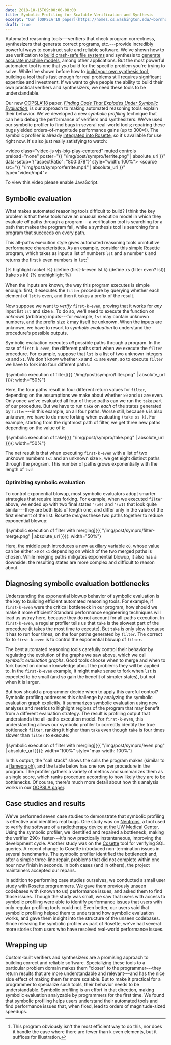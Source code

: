 ```yaml
---
date: 2018-10-15T09:00:00-08:00
title: Symbolic Profiling for Scalable Verification and Synthesis
excerpt: "Our [OOPSLA'18 paper](https://homes.cs.washington.edu/~bornholt/papers/sympro-oopsla18.pdf) introduces performance debugging techniques for automated reasoning tools."
draft: true
---
```


<link href="https://vjs.zencdn.net/7.2.3/video-js.css" rel="stylesheet">
<script src="https://vjs.zencdn.net/7.2.3/video.js"></script>

Automated reasoning tools---verifiers that check program correctness,
synthesizers that generate correct programs, etc.---provide incredibly
powerful ways to construct safe and reliable software.
We've shown how to use verification to [build crash-safe file systems][yggy]
and synthesis to [generate accurate machine models][memsynth],
among other applications.
But the most powerful automated tool is one that *you* build
for the specific problem you're trying to solve.
While I've shown before how to [build your own synthesis tool][synth],
building a tool that's fast enough for real problems still requires significant expertise and investment.
If we want to give people the ability to build their own
practical verifiers and synthesizers,
we need these tools to be understandable.

Our new [OOPSLA'18][oopsla] paper,
[*Finding Code That Explodes Under Symbolic Evaluation*][paper],
is our approach to making automated reasoning tools explain their behavior.
We've developed a new *symbolic profiling* technique
that can help debug the performance of verifiers and synthesizers.
We've used our symbolic profiler to find bugs in several
real-world tools;
repairing these bugs yielded orders-of-magnitude performance gains (up to 300&times;!).
The symbolic profiler is already [integrated into Rosette][ros],
so it's available for use right now.
It's also just really satisfying to watch:

<video class="video-js vjs-big-play-centered" muted controls preload="none" poster="{{ "/img/post/sympro/ferrite.png" | absolute_url }}" data-setup='{"aspectRatio": "800:378"}' style="width: 100%">
    <source src="{{ "/img/post/sympro/ferrite.mp4" | absolute_url }}" type="video/mp4">
    <p class="vjs-no-js">To view this video please enable JavaScript.</p>
</video>

## Symbolic evaluation

What makes automated reasoning tools difficult to build?
I think the key problem is that these tools have an unusual execution model
in which they evaluate *all* paths through a program---a verification
tool is searching for a path that makes the program fail,
while a synthesis tool is searching for a program that succeeds on every path.

This all-paths execution style gives automated reasoning tools
unintuitive performance characteristics.
As an example,
consider this simple [Rosette][] program,
which takes as input a list of numbers `lst` and a number `k`
and returns the first `k` even numbers in `lst`:[^even]

{% highlight racket %}
(define (first-k-even lst k)
  (define xs (filter even? lst))
  (take xs k))
{% endhighlight %}

When the inputs are known,
the way this program executes is simple enough:
first, it executes the `filter` procedure
by querying whether each element of `lst` is even,
and then it `take`s a prefix of the result.

Now suppose we want to *verify* `first-k-even`,
proving that it works for *any* input list `lst` and size `k`.
To do so, we'll need to execute the function
on *unknown* (arbitrary) inputs---for example,
`lst` may contain unknown numbers,
and the prefix size `k` may itself be unknown.
When the inputs are unknown,
we have to resort to *symbolic evaluation*
to understand the procedure's possible outputs.

Symbolic evaluation executes *all* possible paths through a program.
In the case of `first-k-even`,
the different paths start when we execute the `filter` procedure.
For example,
suppose that `lst` is a list of two unknown integers `x0` and `x1`.
We don't know whether `x0` and `x1` are even,
so to execute `filter` we have to fork into four different paths:

![symbolic execution of filter]({{ "/img/post/sympro/filter.png" | absolute_url }}){: width="50%"}

Here, the four paths result in four different return values for `filter`,
depending on the assumptions we make about whether `x0` and `x1` are even.
Only once we've evaluated all four of these paths can we run the `take`
part of our procedure.
But we have to run `take` on *each* of the states generated by `filter`---in
this example, on all four paths.
Worse still,
because `k` is also unknown,
we have to do more forking when evaluating `(take xs k)`.
For example, starting from the rightmost path of filter,
we get three new paths depending on the value of `k`:

![symbolic execution of take]({{ "/img/post/sympro/take.png" | absolute_url }}){: width="50%"}

The net result is that when executing `first-k-even`
with a list of two unknown numbers `lst`
and an unknown size `k`,
we get eight distinct paths through the program.
This number of paths grows exponentially with the length of `lst`!

### Optimizing symbolic evaluation

To control exponential blowup,
most symbolic evaluators adopt smarter strategies
that require less forking.
For example,
when we executed `filter` above,
we ended up with two final states `'(x0)` and `'(x1)`
that look quite similar---they are both lists of length one,
and differ only in the value of the first element of the list.
Rosette *merges* these two paths
together to reduce exponential blowup:

![symbolic execution of filter with merging]({{ "/img/post/sympro/filter-merge.png" | absolute_url }}){: width="50%"}

Here, the middle path introduces a new auxiliary variable `c0`,
whose value can be either `x0` or `x1` depending
on which of the two merged paths is chosen.
While merging paths mitigates exponential blowup,
it also has a downside:
the resulting states are more complex and difficult to reason about.

## Diagnosing symbolic evaluation bottlenecks

Understanding the exponential blowup behavior of symbolic evaluation
is the key to building efficient automated reasoning tools.
For example,
if `first-k-even` were the critical bottleneck in our program,
how should we make it more efficient?
Standard performance engineering techniques
will lead us astray here,
because they do not account for all-paths execution.
In `first-k-even`,
a regular profiler tells us that `take` is the slowest part
of the procedure (it takes the most time to execute).
But `take` is only slow because it has to run four times,
on the four paths generated by `filter`.
The correct fix to `first-k-even` is to
control the exponential blowup of `filter`.

The best automated reasoning tools
carefully control their behavior by
regulating the evolution of the graphs we saw above,
which we call *symbolic evaluation graphs*.
Good tools choose when to merge and when to fork
based on domain knowledge about the problems
they will be applied to.
In the `first-k-even` example,
it might make sense to fork when `lst` is expected to be small
(and so gain the benefit of simpler states),
but not when it is larger.

But how should a programmer decide when to apply this careful control?
Symbolic profiling addresses this challenge
by analyzing the symbolic evaluation graph explicitly.
It summarizes symbolic evaluation using new analyses and metrics
to highlight regions of the program
that may benefit from a different evaluation strategy.
The result is profiling output
that understands the all-paths execution model.
For `first-k-even`,
this understanding allows our symbolic profiler
to correctly identify the true bottleneck `filter`,
ranking it higher than `take` even though `take`
is four times slower than `filter` to execute:

![symbolic execution of filter with merging]({{ "/img/post/sympro/even.png" | absolute_url }}){: width="100%" style="max-width: 100%"}

In this output, the "call stack" shows the calls the program makes
(similar to a [flamegraph][]),
and the table below has one row per procedure in the program.
The profiler gathers a variety of metrics
and summarizes them as a single score,
which ranks procedure according to how likely they are to be bottlenecks.
Of course, there's much more detail about how this analysis works
in our [OOPSLA paper][paper].

## Case studies and results

We've performed seven case studies
to demonstrate that symbolic profiling
is effective and identifies real bugs.
One study was on [Neutrons][],
a tool used to verify the software of a [radiotherapy device at the UW Medical Center][cnts].
Using the symbolic profiler,
we identified and repaired a bottleneck,
making the verifier 290&times; faster---it's now practically instantaneous,
improving the development cycle.
Another study was on the [Cosette][] tool
for verifying SQL queries.
A recent change to Cosette introduced non-termination
issues in several benchmarks.
The symbolic profiler identified the bottleneck and,
after a simple three-line repair,
problems that did not complete within one hour now finish in seconds.
In both cases (and in others),
the project maintainers accepted our repairs.

In addition to performing case studies ourselves,
we conducted a small user study
with Rosette programmers.
We gave them previously unseen codebases with (known to us)
performance issues,
and asked them to find those issues.
Though the study was small,
we saw that users with access to symbolic profiling
were able to identify performance issues
that users with only regular profiling tools could not.
Even better, our users said that symbolic profiling
helped them to understand how symbolic evaluation works,
and gave them insight into the structure of the unseen codebases.
Since releasing the symbolic profiler as part of Rosette,
we've had several more stories from users
who have resolved real-world performance issues.

## Wrapping up

Custom-built verifiers and synthesizers
are a promising approach to building correct and reliable software.
Specializing these tools to a particular problem domain
makes them "closer" to the programmer---they return
results that are more understandable and relevant---and
has the nice side effect of making them far more scalable.
But to make it practical for a programmer to specialize such tools,
their behavior needs to be understandable.
Symbolic profiling is an effort in that direction,
making symbolic evaluation analyzable by programmers
for the first time.
We found that symbolic profiling helps users
understand their automated tools and find performance issues
that, when fixed, lead to orders of magnitude-sized speedups.


[^even]: This program obviously isn't the most efficient way to do this, nor does it handle the case where there are fewer than `k` even elements, but it suffices for illustration.

[yggy]: https://unsat.cs.washington.edu/projects/yggdrasil/
[memsynth]: https://unsat.cs.washington.edu/projects/memsynth/
[synth]: https://homes.cs.washington.edu/~bornholt/post/building-synthesizer.html
[oopsla]: https://conf.researchr.org/track/splash-2018/splash-2018-OOPSLA
[paper]: https://homes.cs.washington.edu/~bornholt/papers/sympro-oopsla18.pdf
[ros]: https://docs.racket-lang.org/rosette-guide/ch_performance.html?q=rosette#%28part._sec~3asympro%29
[Rosette]: https://emina.github.io/rosette/
[flamegraph]: http://www.brendangregg.com/flamegraphs.html
[neutrons]: http://neutrons.uwplse.org/
[cnts]: https://staff.washington.edu/jon/cnts/
[cosette]: http://cosette.cs.washington.edu/
[jalangi]: https://github.com/SRA-SiliconValley/jalangi
[galois]: https://galois.com/
[crucible]: https://github.com/GaloisInc/crucible
[sympro-ui]: https://github.com/jamesbornholt/sympro-ui